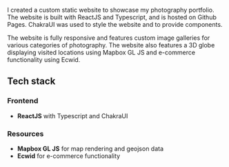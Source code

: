 I created a custom static website to showcase my photography portfolio. The website is built with ReactJS and Typescript, and is hosted on Github Pages. ChakraUI was used to style the website and to provide components. 

The website is fully responsive and features custom image galleries for various categories of photography. The website also features a 3D globe displaying visited locations using Mapbox GL JS and e-commerce functionality using Ecwid.

## Tech stack

### Frontend

- **ReactJS** with Typescript and ChakraUI

### Resources

- **Mapbox GL JS** for map rendering and geojson data
- **Ecwid** for e-commerce functionality